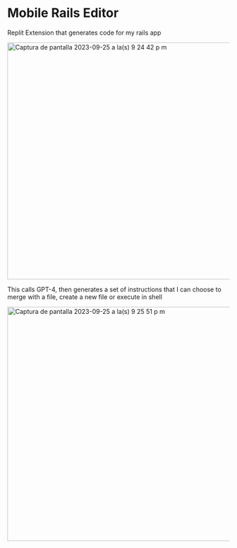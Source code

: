 # Mobile Rails Editor

Replit Extension that generates code for my rails app

<img width="536" alt="Captura de pantalla 2023-09-25 a la(s) 9 24 42 p m" src="https://github.com/e3matheus/replit-copilot-extension/assets/83767/a22eeecb-90f3-4e2f-9cbf-c0c9727f4175">

This calls GPT-4, then generates a set of instructions that I can choose to merge with a file, create a new file or execute in shell

<img width="530" alt="Captura de pantalla 2023-09-25 a la(s) 9 25 51 p m" src="https://github.com/e3matheus/replit-copilot-extension/assets/83767/13f25a8a-0851-4797-8e16-61419b952083">
